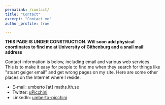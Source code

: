 ```yaml
---
permalink: /contact/
title: "Contact"
excerpt: "Contact me"
author_profile: true

---
```

**THIS PAGE IS UNDER CONSTRUCTION. Will soon add physical coordinates to find me at University of Githenburg and a snail mail address**

Contact information is below, including email and various web services.  This is to make it easy for people to find me when they search for things like "stuart geiger email" and get wrong pages on my site.  Here are some other places on the Internet where I reside.

* E-mail: umberto [at] maths.lth.se
* Twitter: [uPicchini](http://twitter.com/uPicchini)
* LinkedIn: [umberto-picchini](https://www.linkedin.com/in/umberto-picchini-110485115/)

